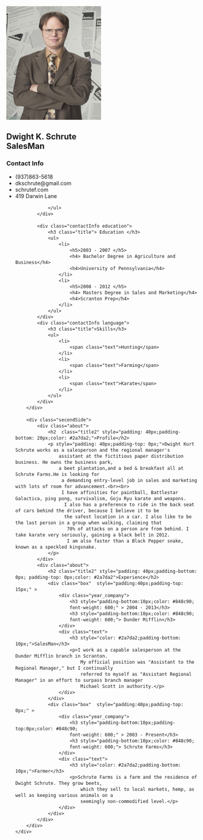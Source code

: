 <!DOCTYPE html>
<html lang="en">
<head>
    <meta charset="UTF-8">
    <meta http-equiv="X-UA-Compatible" content="IE=edge">
    <meta name="viewport" content="width=device-width, initial-scale=1.0">
    <title>CV ASSIGMENT</title>
    <link rel="stylesheet" href="indexx.css">
    <link   rel="stylesheet" href="http://cdnjs.cloudflare.com/ajax/libs/font-awesome/4.7.0/css/font-awesome.css"/>
</head>
<body>
    <div class="container">
        <div class="firstSide">
            <div  class="profile">
                <div class="imgEdit">
                    <img src="dwight schrute.jpeg" width="250px" height="300px">
                </div>
                <h2>Dwight K. Schrute<br><span> SalesMan</span></h2>
            </div>
            <div class="contactInfo">
                <h3 class="title"> Contact Info </h3> 
                <ul>
                    <li>
                        <span class="icon"><i class="fa fa-phone" aria-hidden="true"></i></span>
                        <span class="text">(937)863-5618</span>
                    </li>
                    <li>
                        <span class="icon"><i class="fa fa-envelope-o" aria-hidden="true"></i></span>
                        <span class="text">dkschrute@gmail.com</span>
                    </li>
                    <li>
                        <span class="icon"><i class="fa fa-globe" aria-hidden="true"></i></span>
                        <span class="text">schrutef.com</span>
                    </li>
                    <li>
                        <span class="icon"><i class="fa fa-map-marker" aria-hidden="true"></i></span>
                        <span class="text">419 Darwin Lane</span>
                    </li>
                  
                </ul>
            </div>

            <div class="contactInfo education">
                <h3 class="title"> Education </h3> 
                <ul>
                    <li>
                        <h5>2003 - 2007 </h5>
                        <h4> Bachelor Degree in Agriculture and Business</h4>
                        <h4>University of Pennsylvania</h4>
                    </li>
                    <li>
                        <h5>2008 - 2012 </h5>
                        <h4> Masters Degree in Sales and Marketing</h4>
                        <h4>Scranton Prep</h4>
                    </li>
                </ul>
            </div>
            <div class="contactInfo language">
                <h3 class="title">Skills</h3>
                <ul>
                    <li> 
                        <span class="text">Hunting</span>
                    </li>
                    <li> 
                        <span class="text">Farming</span>
                    </li>
                    <li> 
                        <span class="text">Karate</span>
                    </li>
                </ul>
            </div>
        </div>
        
        <div class="secondSide">
            <div class="about">
                <h2  class="title2" style="padding: 40px;padding-bottom: 20px;color: #2a7da2;">Profile</h2>
                <p style="padding: 40px;padding-top: 0px;">Dwight Kurt Schrute works as a salesperson and the regional manager's 
                    assistant at the fictitious paper distribution business. He owns the business park, 
                    a beet plantation,and a bed & breakfast all at Schrute Farms.He is looking for
                     a demanding entry-level job in sales and marketing with lots of room for advancement.<br><br>
                     I have affinities for paintball, Battlestar Galactica, ping pong, survivalism, Goju Ryu karate and weapons.
                      I also has a preference to ride in the back seat of cars behind the driver, because I believe it to be 
                      the safest location in a car. I also like to be the last person in a group when walking, claiming that
                       70% of attacks on a person are from behind. I take karate very seriously, gaining a black belt in 2012. 
                       I am also faster than a Black Pepper snake, known as a speckled kingsnake. 
                </p>
            </div>
            <div class="about">
                <h2 class="title2" style="padding: 40px;padding-bottom: 0px; padding-top: 0px;color: #2a7da2">Experience</h2>
                <div class="box"  style="padding:40px;padding-top: 15px;" >
                    <div class="year_company">
                        <h3 style="padding-bottom:10px;color: #848c90;
                        font-weight: 600;" > 2004 - 2013</h3>
                        <h3 style="padding-bottom:10px;color: #848c90;
                        font-weight: 600;"> Dunder Mifflin</h3>
                    </div>
                    <div class="text">
                        <h3 style="color: #2a7da2;padding-bottom: 10px;">SalesMan</h3>
                        <p>I work as a capable salesperson at the Dunder Mifflin branch in Scranton.
                            My official position was "Assistant to the Regional Manager," but I continually 
                            referred to myself as "Assistant Regional Manager" in an effort to surpass branch manager 
                            Michael Scott in authority.</p>
                    </div>
                </div>
                <div class="box"  style="padding:40px;padding-top: 0px;" >
                    <div class="year_company">
                        <h3 style="padding-bottom:10px;padding-top:0px;color: #848c90;
                        font-weight: 600;" > 2003 - Present</h3>
                        <h3 style="padding-bottom:10px;color: #848c90;
                        font-weight: 600;"> Schrute Farms</h3>
                    </div>
                    <div class="text">
                        <h3 style="color: #2a7da2;padding-bottom: 10px;">Farmer</h3>
                        <p>Schrute Farms is a farm and the residence of Dwight Schrute. They grow beets, 
                            which they sell to local markets, hemp, as well as keeping various animals on a 
                            seemingly non-commodified level.</p>
                    </div>
                </div>
            </div>
        </div>
    </div>
</body>
</html>
